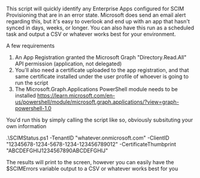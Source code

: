 This script will quickly identify any Enterprise Apps configured for SCIM Provisioning that are in an error state. Microsoft does send an email alert regarding this, but it's easy to overlook and end up with an app that hasn't synced in days, weeks, or longer. You can also have this run as a scheduled task and output a CSV or whatever works best for your environment.

A few requirements
1. An App Registration granted the Microsoft Graph "Directory.Read.All" API permission (application, not delegated)
2. You'll also need a certificate uploaded to the app registration, and that same certificate installed under the user profile of whoever is going to run the script
3. The Microsoft.Graph.Applications PowerShell module needs to be installed https://learn.microsoft.com/en-us/powershell/module/microsoft.graph.applications/?view=graph-powershell-1.0

You'd run this by simply calling the script like so, obviously subsituting your own information

.\SCIMStatus.ps1 -TenantID "whatever.onmicrosoft.com" -ClientID "12345678-1234-5678-1234-123456789012" -CertificateThumbprint "ABCDEFGHIJ1234567890ABCDEFGHIJ"

The results will print to the screen, however you can easily have the $SCIMErrors variable output to a CSV or whatever works best for you
